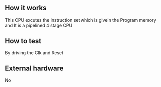 <!---

This file is used to generate your project datasheet. Please fill in the information below and delete any unused
sections.

You can also include images in this folder and reference them in the markdown. Each image must be less than
512 kb in size, and the combined size of all images must be less than 1 MB.
-->

## How it works

This CPU excutes the instruction set which is givein the Program memory and It is a pipelined 4 stage CPU

## How to test

By driving the Clk and Reset

## External hardware

No
